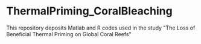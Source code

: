 # ThermalPriming_CoralBleaching
This repository deposits Matlab and R codes used in the study "The Loss of Beneficial Thermal Priming on Global Coral Reefs"
